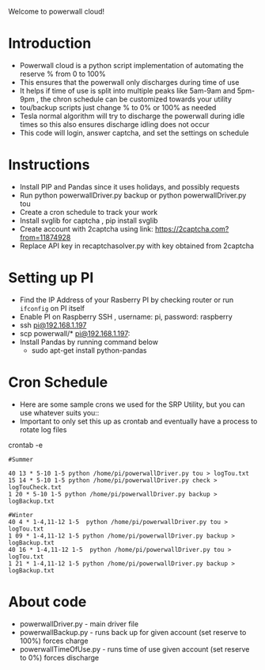 Welcome to powerwall cloud!

# Introduction
* Powerwall cloud is a python script implementation of automating the reserve % from 0 to 100%
* This ensures that the powerwall only discharges during time of use
* It helps if time of use is split into multiple peaks like 5am-9am and 5pm-9pm , the chron schedule can be customized towards your utility
* tou/backup scripts just change % to 0% or 100% as needed
* Tesla normal algorithm will try to discharge the powerwall during idle times so this also ensures discharge idling does not occur
* This code will login, answer captcha, and set the settings on schedule

# Instructions
* Install PIP and Pandas since it uses holidays, and possibly requests
* Run python powerwallDriver.py backup or python powerwallDriver.py tou
* Create a cron schedule to track your work
* Install svglib for captcha , pip install svglib
* Create account with 2captcha using link: https://2captcha.com?from=11874928
* Replace API key in recaptchasolver.py with key obtained from 2captcha



# Setting up PI
* Find the IP Address of your Rasberry PI by checking router or run `ifconfig` on PI itself
* Enable PI on Raspberry SSH , username: pi, password: raspberry
* ssh pi@192.168.1.197
* scp powerwall/* pi@192.168.1.197:
* Install Pandas by running command below
    * sudo apt-get install python-pandas


# Cron Schedule
* Here are some sample crons we used for the SRP Utility, but you can use whatever suits you::
* Important to only set this up as crontab and eventually have a process to rotate log files

crontab -e

```
#Summer

40 13 * 5-10 1-5 python /home/pi/powerwallDriver.py tou > logTou.txt
15 14 * 5-10 1-5 python /home/pi/powerwallDriver.py check > logTouCheck.txt
1 20 * 5-10 1-5 python /home/pi/powerwallDriver.py backup > logBackup.txt

#Winter
40 4 * 1-4,11-12 1-5  python /home/pi/powerwallDriver.py tou > logTou.txt
1 09 * 1-4,11-12 1-5 python /home/pi/powerwallDriver.py backup > logBackup.txt
40 16 * 1-4,11-12 1-5  python /home/pi/powerwallDriver.py tou > logTou.txt
1 21 * 1-4,11-12 1-5 python /home/pi/powerwallDriver.py backup > logBackup.txt
```

# About code
* powerwallDriver.py - main driver file
* powerwallBackup.py  - runs back up for given account (set reserve to 100%) forces charge
* powerwallTimeOfUse.py - runs time of use given account (set reserve to 0%) forces discharge
